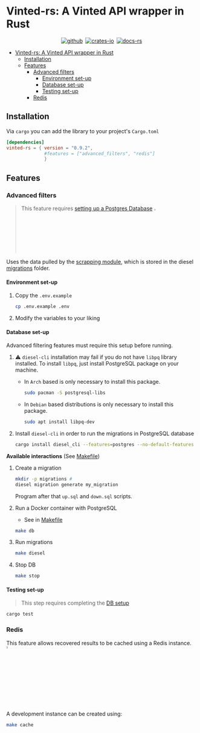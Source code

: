 # Vinted-rs: A Vinted API wrapper in Rust

<div align="center">

[![github]](https://github.com/TuTarea/vinted-rs/)&ensp;[![crates-io]](https://crates.io/crates/vinted-rs)&ensp;[![docs-rs]](https://docs.rs/vinted-rs/latest/vinted_rs/)

[github]: https://img.shields.io/badge/github-8da0cb?style=for-the-badge&labelColor=555555&logo=github
[crates-io]: https://img.shields.io/badge/crates.io-fc8d62?style=for-the-badge&labelColor=555555&logo=rust
[docs-rs]: https://img.shields.io/badge/docs.rs-66c2a5?style=for-the-badge&labelColor=555555&logo=docs.rs

</div>

- [Vinted-rs: A Vinted API wrapper in Rust](#vinted-rs-a-vinted-api-wrapper-in-rust)
  - [Installation](#installation)
  - [Features](#features)
    - [Advanced filters](#advanced-filters)
      - [Environment set-up](#environment-set-up)
      - [Database set-up](#database-set-up)
      - [Testing set-up](#testing-set-up)
    - [Redis](#redis)

## Installation

Via `cargo` you can add the library to your project's `Cargo.toml`

```toml
[dependencies]
vinted-rs = { version = "0.9.2", 
              #features = ["advanced_filters", "redis"] 
              }
```

## Features

### Advanced filters

> This feature requires [setting up a Postgres Database](#database-set-up) <code><img width="3%" src="https://raw.githubusercontent.com/yurijserrano/Github-Profile-Readme-Logos/refs/heads/master/databases/postgresql.svg"></code>

Uses the data pulled by the [scrapping module](./scrapping/vinted-db-feeder/), which is stored in the diesel [migrations](./migrations/) folder.

#### Environment set-up

1. Copy the `.env.example`

    ```sh
    cp .env.example .env
    ```

2. Modify the variables to your liking

#### Database set-up
Advanced filtering features must require this setup before running.

1. ⚠️ `diesel-cli` installation may fail if you do not have `libpq` library installed. To install `libpq`, just install PostgreSQL package on your machine.

   - In `Arch` based is only necessary to install this package.

      ```bash
      sudo pacman -S postgresql-libs
      ```

   - In `Debian` based distributions is only necessary to install this package.

      ```bash
      sudo apt install libpq-dev
      ```

2. Install `diesel-cli` in order to run the migrations in PostgreSQL database
      
    ```bash
    cargo install diesel_cli --features=postgres --no-default-features
    ```

**Available interactions** (See [Makefile](./Makefile)) 

1. Create a migration

    ```bash
    mkdir -p migrations #
    diesel migration generate my_migration
    ```

    Program after that `up.sql` and `down.sql` scripts.

2. Run a Docker container with PostgreSQL

   - See in [Makefile](https://github.com/ThalosES/vinted-rs/blob/main/Makefile)

   ```bash
   make db
   ```

3. Run migrations

    ```bash
    make diesel
    ```

4. Stop DB

    ```bash
    make stop
    ```

#### Testing set-up

> This step requires completing the [DB setup](#database-set-up)

```bash
cargo test
```

### Redis

This feature allows recovered results to be cached using a Redis instance. <code><img width="4%" src="https://raw.githubusercontent.com/yurijserrano/Github-Profile-Readme-Logos/refs/heads/master/databases/redis.svg"></code>



A development instance can be created using:

```bash
make cache
```
